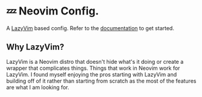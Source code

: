 # 💤 Neovim Config.

A [LazyVim](https://github.com/LazyVim/LazyVim) based config.
Refer to the [documentation](https://lazyvim.github.io/installation) to get started.

## Why LazyVim?

LazyVim is a Neovim distro that doesn't hide what's it doing or create a wrapper that complicates things. Things that work in Neovim work for LazyVim.
I found myself enjoying the pros starting with LazyVim and building off of it rather than starting from scratch as the most of the features are what I am looking for.
